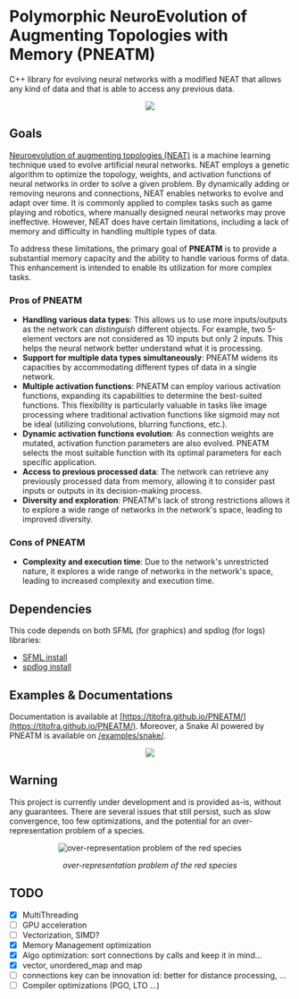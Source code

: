 # Polymorphic NeuroEvolution of Augmenting Topologies with Memory (PNEATM)
C++ library for evolving neural networks with a modified NEAT that allows any kind of data and that is able to access any previous data.

<p align="center">
	<img src="https://github.com/titofra/PNEATM/blob/main/resources/network.png">
</p>

## Goals
[Neuroevolution of augmenting topologies (NEAT)](https://en.wikipedia.org/wiki/Neuroevolution_of_augmenting_topologies) is a machine learning technique used to evolve artificial neural networks. NEAT employs a genetic algorithm to optimize the topology, weights, and activation functions of neural networks in order to solve a given problem. By dynamically adding or removing neurons and connections, NEAT enables networks to evolve and adapt over time. It is commonly applied to complex tasks such as game playing and robotics, where manually designed neural networks may prove ineffective. However, NEAT does have certain limitations, including a lack of memory and difficulty in handling multiple types of data.

To address these limitations, the primary goal of **PNEATM** is to provide a substantial memory capacity and the ability to handle various forms of data. This enhancement is intended to enable its utilization for more complex tasks.

### Pros of PNEATM
* **Handling various data types**: This allows us to use more inputs/outputs as the network can *distinguish* different objects. For example, two 5-element vectors are not considered as 10 inputs but only 2 inputs. This helps the neural network better understand what it is processing.
* **Support for multiple data types simultaneously**: PNEATM widens its capacities by accommodating different types of data in a single network.
* **Multiple activation functions**: PNEATM can employ various activation functions, expanding its capabilities to determine the best-suited functions. This flexibility is particularly valuable in tasks like image processing where traditional activation functions like sigmoid may not be ideal (utilizing convolutions, blurring functions, etc.).
* **Dynamic activation functions evolution**: As connection weights are mutated, activation function parameters are also evolved. PNEATM selects the most suitable function with its optimal parameters for each specific application.
* **Access to previous processed data**: The network can retrieve any previously processed data from memory, allowing it to consider past inputs or outputs in its decision-making process.
* **Diversity and exploration**: PNEATM's lack of strong restrictions allows it to explore a wide range of networks in the network's space, leading to improved diversity.

### Cons of PNEATM
* **Complexity and execution time**: Due to the network's unrestricted nature, it explores a wide range of networks in the network's space, leading to increased complexity and execution time.

## Dependencies
This code depends on both SFML (for graphics) and spdlog (for logs) libraries:
- [SFML install](https://www.sfml-dev.org/download.php)
- [spdlog install](https://github.com/gabime/spdlog)

## Examples & Documentations
Documentation is available at [https://titofra.github.io/PNEATM/](https://titofra.github.io/PNEATM/). Moreover, a Snake AI powered by PNEATM is available on [/examples/snake/](https://github.com/titofra/PNEATM/tree/main/examples/snake).

<p align="center">
	<img src="https://github.com/titofra/PNEATM/blob/main/examples/snake/resources/snakeGameplay.gif">
</p>

## Warning

This project is currently under development and is provided as-is, without any guarantees. There are several issues that still persist, such as slow convergence, too few optimizations, and the potential for an over-representation problem of a species.
<p align="center">
	<img src="https://github.com/titofra/PNEATM/blob/main/examples/snake/resources/over-representation_problem.png" alt="over-representation problem of the red species">
</p>
<p align="center">
	<em> over-representation problem of the red species </em>
</p>

## TODO
- [x] MultiThreading
- [ ] GPU acceleration
- [ ] Vectorization, SIMD?
- [x] Memory Management optimization
- [x] Algo optimization: sort connections by calls and keep it in mind...
- [x] vector, unordered_map and map
- [ ] connections key can be innovation id: better for distance processing, ...
- [ ] Compiler optimizations (PGO, LTO ...)

